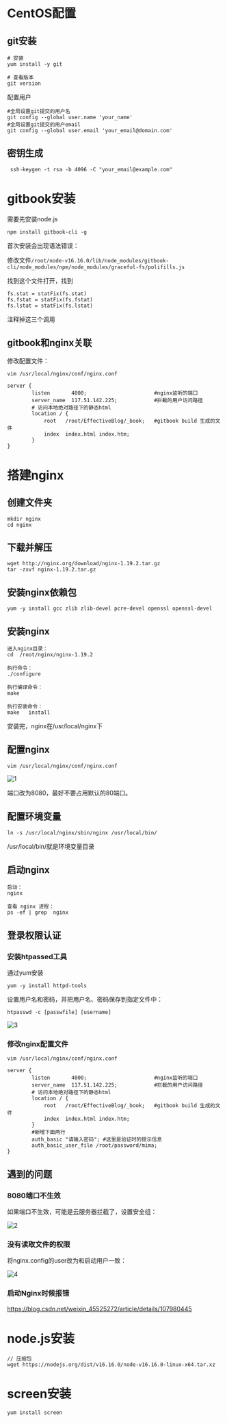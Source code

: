 # CentOS配置

## git安装

```
# 安装
yum install -y git

# 查看版本
git version
```

配置用户

```
#全局设置git提交的用户名
git config --global user.name 'your_name'
#全局设置git提交的用户email
git config --global user.email 'your_email@domain.com'
```

## 密钥生成

```shell
 ssh-keygen -t rsa -b 4096 -C "your_email@example.com"
```

# gitbook安装

需要先安装node.js

```
npm install gitbook-cli -g
```

首次安装会出现语法错误：

修改文件`/root/node-v16.16.0/lib/node_modules/gitbook-cli/node_modules/npm/node_modules/graceful-fs/polifills.js`

找到这个文件打开，找到

```
fs.stat = statFix(fs.stat)
fs.fstat = statFix(fs.fstat)
fs.lstat = statFix(fs.lstat)
```

注释掉这三个调用

## gitbook和nginx关联

修改配置文件：

```
vim /usr/local/nginx/conf/nginx.conf
```

```
server {
        listen       4000;                		#nginx监听的端口
        server_name  117.51.142.225;         	#拦截的用户访问路径
        # 访问本地绝对路径下的静态html    
        location / {
            root   /root/EffectiveBlog/_book;	#gitbook build 生成的文件
            index  index.html index.htm;
		}
}
```

# 搭建nginx

## 创建文件夹

```
mkdir nginx
cd nginx
```

## 下载并解压

```
wget http://nginx.org/download/nginx-1.19.2.tar.gz
tar -zxvf nginx-1.19.2.tar.gz
```

## 安装nginx依赖包

```
yum -y install gcc zlib zlib-devel pcre-devel openssl openssl-devel
```

## 安装nginx 

```
进入nginx目录：
cd  /root/nginx/nginx-1.19.2

执行命令：
./configure

执行编译命令：
make

执行安装命令：
make   install
```

安装完，nginx在/usr/local/nginx下

## 配置nginx

```
vim /usr/local/nginx/conf/nginx.conf
```

![1](assets/1.jpg)

端口改为8080，最好不要占用默认的80端口。

## 配置环境变量

```
ln -s /usr/local/nginx/sbin/nginx /usr/local/bin/
```

/usr/local/bin/就是环境变量目录

## 启动nginx

```
启动：
nginx

查看 nginx 进程：
ps -ef | grep  nginx
```

## 登录权限认证

### 安装htpassed工具

通过yum安装

```
yum -y install httpd-tools
```

设置用户名和密码，并把用户名、密码保存到指定文件中：

```
htpasswd -c [passwfile] [username]
```

![3](assets/3.jpg) 

### 修改nginx配置文件

```
vim /usr/local/nginx/conf/nginx.conf
```

```
server {
        listen       4000;                		#nginx监听的端口
        server_name  117.51.142.225;         	#拦截的用户访问路径
        # 访问本地绝对路径下的静态html    
        location / {
            root   /root/EffectiveBlog/_book;	#gitbook build 生成的文件
            index  index.html index.htm;
		}
		#新增下面两行
   		auth_basic "请输入密码"; #这里是验证时的提示信息 
   		auth_basic_user_file /root/password/mima;
}
```

## 遇到的问题

### 8080端口不生效

如果端口不生效，可能是云服务器拦截了，设置安全组：

![2](assets/2.jpg)

### 没有读取文件的权限

将nginx.config的user改为和启动用户一致：

![4](assets/4.jpg)

### 启动Nginx时候报错

https://blog.csdn.net/weixin_45525272/article/details/107980445

# node.js安装

```
// 压缩包
wget https://nodejs.org/dist/v16.16.0/node-v16.16.0-linux-x64.tar.xz
```

# screen安装

```
yum install screen
```

